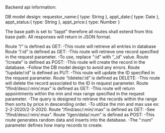 Backend api information:

DB model design:
    requestor_name:{
        type: String
    },
    appt_date:{
        type: Date
    },
    appt_status:{
        type: String
    },
    appt_price:{
        type: Number
    }


The base path is set to “/appt” therefore all routes shall extend from this base path.
All responses will return in JSON format.

Route “/“ is defined as GET:
	-This route will retrieve all entries in database
Route “/:id” is defined as GET:
	-This route will retrieve one record specified in the request parameter.
	-To use, replace “:id” with “_id” value.
Route “/create” is defined as POST:
	-This route will create the record in the database.
	-Follow the DB model design to avoid any errors.
Route “/update/:id” is defined as PUT:
	-This route will update the ID specified in the request parameter.
Route “/delete/:id” is defined as DELETE:
	-This route will delete the record associated to the ID in request parameter.
Route “/find/desc/:min/:max” is defined as GET:
	-This route will return appointments within the min and max range specified in the request parameter.
	-The query is designed to retrieve the records within the range then sorts by price in descending order.
	-To utilize the min and max use ex: 2-2-2020/2-3-2020.
Route “/find/asc/:min/:max” is defined as GET:
	-See “/find/desc/:min/:max”.
Route “/gen/data/:num” is defined as POST:
	-This route generates random data and inserts into the database.
	-The “:num” parameter defines how many records to create.